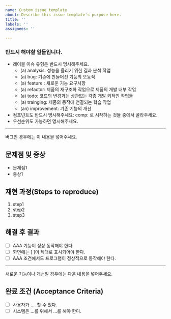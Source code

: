 ```yaml
---
name: Custom issue template
about: Describe this issue template's purpose here.
title: ''
labels: ''
assignees: ''

---
```


### 반드시 해야할 일들입니다.

- 레이블 이슈 유형은 반드시 명시해주세요.
    - (a) analysis: 성능을 올리기 위한 결과 분석 작업
    - (a) bug: 기존에 만들어진 기능의 오동작
    - (a) feature : 새로운 기능 요구사항
    - (a) refactor: 제품의 재구조화 작업으로 제품의 개발 내부 작업
    - (a) todo: 코드의 변경과는 상관없는 각종 개발 외적인 작업들
    - (a) trainging: 제품의 동작에 연결되는 학습 작업
    - (an) improvement: 기존 기능의 개선
- 컴포넌트도 반드시 명시해주세요: comp: 로 시작하는 것들 중에서 골라주세요.
- 우선순위도 가능하면 명시해주세요.

-----

버그인 경우에는 이 내용을 넣어주세요.

## 문제점 및 증상
- 문제점1
- 증상1

## 재현 과정(Steps to reproduce)
1. step1
1. step2
1. step3

## 해결 후 결과
- [ ] AAA 기능이 정상 동작해야 한다.
- [ ] 화면에는 [ ]이 제대로 표시되어야 한다.
- [ ] AAA 조건에서도 프로그램이 정상적으로 동작해야 한다.

-----

새로운 기능이나 개선일 경우에는 다음 내용을 넣어주세요.
## 완료 조건 (Acceptance Criteria)
- [ ] 사용자가 .... 할 수 있다.
- [ ] 시스템은 ...를 위해서 ...를 해야 한다.
